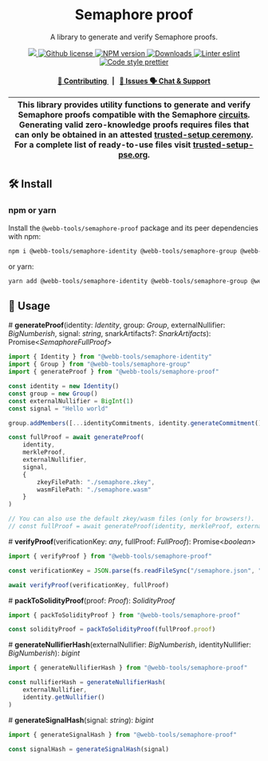 <p align="center">
    <h1 align="center">
        Semaphore proof
    </h1>
    <p align="center">A library to generate and verify Semaphore proofs.</p>
</p>

<p align="center">
    <a href="https://github.com/webb-tools">
        <img src="https://img.shields.io/badge/project-Semaphore-blue.svg?style=flat-square">
    </a>
    <a href="https://github.com/webb-tools/semaphore-anchor/blob/main/LICENSE">
        <img alt="Github license" src="https://img.shields.io/github/license/semaphore-protocol/semaphore.svg?style=flat-square">
    </a>
    <a href="https://www.npmjs.com/package/@webb-tools/semaphore-proof">
        <img alt="NPM version" src="https://img.shields.io/npm/v/@webb-tools/semaphore-proof?style=flat-square" />
    </a>
    <a href="https://npmjs.org/package/@webb-tools/semaphore-proof">
        <img alt="Downloads" src="https://img.shields.io/npm/dm/@webb-tools/semaphore-proof.svg?style=flat-square" />
    </a>
    <a href="https://eslint.org/">
        <img alt="Linter eslint" src="https://img.shields.io/badge/linter-eslint-8080f2?style=flat-square&logo=eslint" />
    </a>
    <a href="https://prettier.io/">
        <img alt="Code style prettier" src="https://img.shields.io/badge/code%20style-prettier-f8bc45?style=flat-square&logo=prettier" />
    </a>
</p>

<div align="center">
    <h4>
        <a href="https://github.com/webb-tools/semaphore-anchor/blob/develop/CONTRIBUTING.md">
            👥 Contributing
        </a>
        <span>&nbsp;&nbsp;|&nbsp;&nbsp;</span>
        <a href="https://github.com/webb-tools/semaphore-anchor/blob/develop/CODE_OF_CONDUCT.md">
        <a href="https://github.com/webb-tools/semaphore-anchor/contribute">
            🔎 Issues
            🗣️ Chat &amp; Support
        </a>
    </h4>
</div>

| This library provides utility functions to generate and verify Semaphore proofs compatible with the Semaphore [circuits](https://github.com/semaphore-protocol/semaphore/tree/main/circuits). Generating valid zero-knowledge proofs requires files that can only be obtained in an attested [trusted-setup ceremony](https://storage.googleapis.com/trustedsetup-a86f4.appspot.com/semaphore/semaphore_top_index.html). For a complete list of ready-to-use files visit [trusted-setup-pse.org](http://www.trusted-setup-pse.org/). |
| ------------------------------------------------------------------------------------------------------------------------------------------------------------------------------------------------------------------------------------------------------------------------------------------------------------------------------------------------------------------------------------------------------------------------------------------------------------------------------------------------------------------------------------ |

## 🛠 Install

### npm or yarn

Install the `@webb-tools/semaphore-proof` package and its peer dependencies with npm:

```bash
npm i @webb-tools/semaphore-identity @webb-tools/semaphore-group @webb-tools/semaphore-proof
```

or yarn:

```bash
yarn add @webb-tools/semaphore-identity @webb-tools/semaphore-group @webb-tools/semaphore-proof
```

## 📜 Usage

\# **generateProof**(identity: _Identity_, group: _Group_, externalNullifier: _BigNumberish_, signal: _string_, snarkArtifacts?: _SnarkArtifacts_): Promise\<_SemaphoreFullProof_>

```typescript
import { Identity } from "@webb-tools/semaphore-identity"
import { Group } from "@webb-tools/semaphore-group"
import { generateProof } from "@webb-tools/semaphore-proof"

const identity = new Identity()
const group = new Group()
const externalNullifier = BigInt(1)
const signal = "Hello world"

group.addMembers([...identityCommitments, identity.generateCommitment()])

const fullProof = await generateProof(
    identity,
    merkleProof,
    externalNullifier,
    signal,
    {
        zkeyFilePath: "./semaphore.zkey",
        wasmFilePath: "./semaphore.wasm"
    }
)

// You can also use the default zkey/wasm files (only for browsers!).
// const fullProof = await generateProof(identity, merkleProof, externalNullifier, signal)
```

\# **verifyProof**(verificationKey: _any_, fullProof: _FullProof_): Promise\<_boolean_>

```typescript
import { verifyProof } from "@webb-tools/semaphore-proof"

const verificationKey = JSON.parse(fs.readFileSync("/semaphore.json", "utf-8"))

await verifyProof(verificationKey, fullProof)
```

\# **packToSolidityProof**(proof: _Proof_): _SolidityProof_

```typescript
import { packToSolidityProof } from "@webb-tools/semaphore-proof"

const solidityProof = packToSolidityProof(fullProof.proof)
```

\# **generateNullifierHash**(externalNullifier: _BigNumberish_, identityNullifier: _BigNumberish_): _bigint_

```typescript
import { generateNullifierHash } from "@webb-tools/semaphore-proof"

const nullifierHash = generateNullifierHash(
    externalNullifier,
    identity.getNullifier()
)
```

\# **generateSignalHash**(signal: _string_): _bigint_

```typescript
import { generateSignalHash } from "@webb-tools/semaphore-proof"

const signalHash = generateSignalHash(signal)
```
